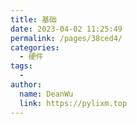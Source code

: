 ```yaml
---
title: 基础
date: 2023-04-02 11:25:49
permalink: /pages/38ced4/
categories:
  - 硬件
tags:
  - 
author: 
  name: DeanWu
  link: https://pylixm.top
---
```

